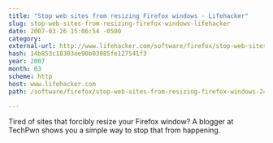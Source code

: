 ```yaml
---
title: "Stop web sites from resizing Firefox windows - Lifehacker"
slug: stop-web-sites-from-resizing-firefox-windows-lifehacker
date: 2007-03-26 15:06:54 -0500
category: 
external-url: http://www.lifehacker.com/software/firefox/stop-web-sites-from-resizing-firefox-windows-247048.php
hash: 14b853c18303ee90b03985fe127541f3
year: 2007
month: 03
scheme: http
host: www.lifehacker.com
path: /software/firefox/stop-web-sites-from-resizing-firefox-windows-247048.php

---
```


Tired of sites that forcibly resize your Firefox window? A blogger at TechPwn shows you a simple way to stop that from happening.
